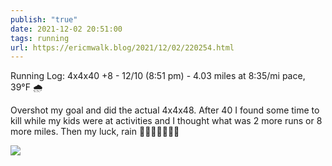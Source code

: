 ```yaml
---
publish: "true"
date: 2021-12-02 20:51:00
tags: running
url: https://ericmwalk.blog/2021/12/02/220254.html
---
```


Running Log: 4x4x40 +8 - 12/10 (8:51 pm) - 4.03 miles at 8:35/mi pace, 39°F 🌧

Overshot my goal and did the actual 4x4x48. After 40 I found some time to kill while my kids were at activities and I thought what was 2 more runs or 8 more miles. Then my luck, rain 🤦‍♂️🤷‍♂️🏃🏻‍♂️

![](https://ericmwalk.blog/uploads/2021/4270ba1171.jpg)